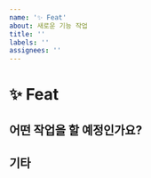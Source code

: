 ```yaml
---
name: '✨ Feat'
about: 새로운 기능 작업
title: ''
labels: ''
assignees: ''
---
```


# ✨ Feat

## 어떤 작업을 할 예정인가요?

## 기타

